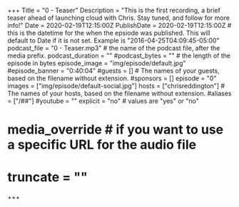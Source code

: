 +++
Title = "0 - Teaser"
Description = "This is the first recording, a brief teaser ahead of launching cloud with Chris. Stay tuned, and follow for more info!"
Date = 2020-02-19T12:15:00Z
PublishDate = 2020-02-19T12:15:00Z # this is the datetime for the when the epsiode was published. This will default to Date if it is not set. Example is "2016-04-25T04:09:45-05:00"
podcast_file = "0 - Teaser.mp3" # the name of the podcast file, after the media prefix.
podcast_duration = ""
#podcast_bytes = "" # the length of the episode in bytes
episode_image = "img/episode/default.jpg"
#episode_banner = "0:40:04"
#guests = [] # The names of your guests, based on the filename without extension.
#sponsors = []
episode = "0"
images = ["img/episode/default-social.jpg"]
hosts = ["chrisreddington"] # The names of your hosts, based on the filename without extension.
#aliases = ["/##"]
#youtube = ""
explicit = "no" # values are "yes" or "no"
# media_override # if you want to use a specific URL for the audio file
# truncate = ""
+++
